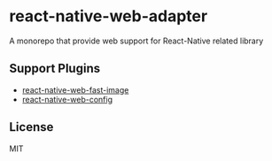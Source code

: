 # react-native-web-adapter
A monorepo that provide web support for React-Native related library

## Support Plugins
- [react-native-web-fast-image](/packages/react-native-web-fast-image/)
- [react-native-web-config](/packages/react-native-web-config/)

## License
MIT
